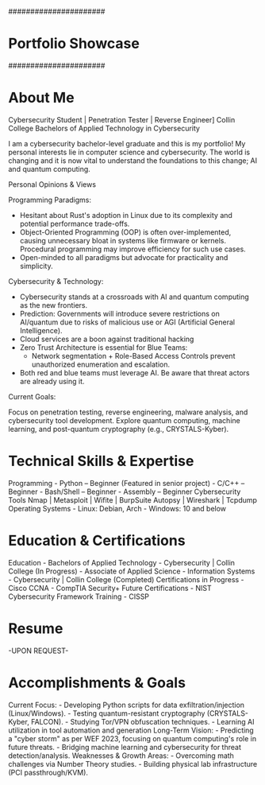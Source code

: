 ######################
# Portfolio Showcase #
######################

# About Me
Cybersecurity Student | Penetration Tester | Reverse Engineer]
Collin College Bachelors of Applied Technology in Cybersecurity

I am a cybersecurity bachelor-level graduate and this is my portfolio!
My personal interests lie in computer science and cybersecurity. The world is changing and it is now vital to understand the foundations to this change; AI and quantum computing.

Personal Opinions & Views

Programming Paradigms:
- Hesitant about Rust's adoption in Linux due to its complexity and potential performance trade-offs.
- Object-Oriented Programming (OOP) is often over-implemented, causing unnecessary bloat in systems like firmware or kernels. Procedural programming may improve efficiency for such use cases.
- Open-minded to all paradigms but advocate for practicality and simplicity.

Cybersecurity & Technology:

- Cybersecurity stands at a crossroads with AI and quantum computing as the new frontiers.
- Prediction: Governments will introduce severe restrictions on AI/quantum due to risks of malicious use or AGI (Artificial General Intelligence).
- Cloud services are a boon against traditional hacking
- Zero Trust Architecture is essential for Blue Teams:
  - Network segmentation + Role-Based Access Controls prevent unauthorized enumeration and escalation.
- Both red and blue teams must leverage AI. Be aware that threat actors are already using it.

Current Goals:

Focus on penetration testing, reverse engineering, malware analysis, and cybersecurity tool development.
Explore quantum computing, machine learning, and post-quantum cryptography (e.g., CRYSTALS-Kyber).

# Technical Skills & Expertise
  Programming
    - Python – Beginner (Featured in senior project)
    - C/C++ – Beginner
    - Bash/Shell – Beginner
    - Assembly – Beginner
Cybersecurity Tools
    Nmap | Metasploit | Wifite | BurpSuite
    Autopsy | Wireshark | Tcpdump
Operating Systems
    - Linux: Debian, Arch
    - Windows: 10 and below

# Education & Certifications  
  Education
    - Bachelors of Applied Technology - Cybersecurity | Collin College (In Progress)
    - Associate of Applied Science - Information Systems - Cybersecurity | Collin College (Completed)
  Certifications in Progress
    - Cisco CCNA
    - CompTIA Security+
  Future Certifications
    - NIST Cybersecurity Framework Training
    - CISSP

# Resume
  -UPON REQUEST-
  
# Accomplishments & Goals
  Current Focus:
    - Developing Python scripts for data exfiltration/injection (Linux/Windows).
    - Testing quantum-resistant cryptography (CRYSTALS-Kyber, FALCON).
    - Studying Tor/VPN obfuscation techniques.
    - Learning AI utilization in tool automation and generation
  Long-Term Vision:
    - Predicting a "cyber storm" as per WEF 2023, focusing on quantum computing's role in future threats.
    - Bridging machine learning and cybersecurity for threat detection/analysis.
  Weaknesses & Growth Areas:
    - Overcoming math challenges via Number Theory studies.
    - Building physical lab infrastructure (PCI passthrough/KVM).
    
